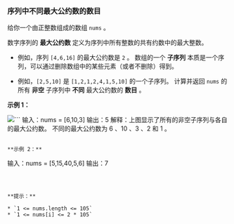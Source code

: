 ### 序列中不同最大公约数的数目 ###
给你一个由正整数组成的数组 `nums` 。

数字序列的 **最大公约数** 定义为序列中所有整数的共有约数中的最大整数。

* 例如，序列 `[4,6,16]` 的最大公约数是 `2` 。
数组的一个 **子序列** 本质是一个序列，可以通过删除数组中的某些元素（或者不删除）得到。

* 例如，`[2,5,10]` 是 `[1,2,1,2,4,1,5,10]` 的一个子序列。
计算并返回 `nums` 的所有 **非空** 子序列中 **不同** 最大公约数的 **数目** 。



**示例 1：**

![](https://assets.leetcode-cn.com/aliyun-lc-upload/uploads/2021/04/03/image-1.png)```
输入：nums = [6,10,3]
输出：5
解释：上图显示了所有的非空子序列与各自的最大公约数。
不同的最大公约数为 6 、10 、3 、2 和 1 。
```

**示例 2：**

```
输入：nums = [5,15,40,5,6]
输出：7
```



**提示：**

* `1 <= nums.length <= 105`
* `1 <= nums[i] <= 2 * 105`

